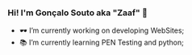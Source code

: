 ### Hi! I'm Gonçalo Souto aka "Zaaf" 👾

<!--
**souto2001/souto2001** is a ✨ _special_ ✨ repository because its `README.md` (this file) appears on your GitHub profile.
-->
- 🕶 I’m currently working on developing WebSites;
- 📚 I’m currently learning PEN Testing and python;
